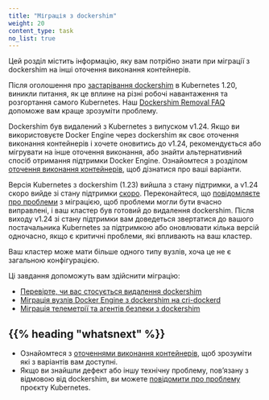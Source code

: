 ```yaml
---
title: "Міграція з dockershim"
weight: 20
content_type: task
no_list: true
---
```


<!-- overview -->

Цей розділ містить інформацію, яку вам потрібно знати при міграції з dockershim на інші оточення виконання контейнерів.

Після оголошення про [застарівання dockershim](/blog/2020/12/08/kubernetes-1-20-release-announcement/#dockershim-deprecation) в Kubernetes 1.20, виникли питання, як це вплине на різні робочі навантаження та розгортання самого Kubernetes. Наш [Dockershim Removal FAQ](/blog/2022/02/17/dockershim-faq/) допоможе вам краще зрозуміти проблему.

Dockershim був видалений з Kubernetes з випуском v1.24. Якщо ви використовуєте Docker Engine через dockershim як своє оточення виконання контейнерів і хочете оновитись до v1.24, рекомендується або мігрувати на інше оточення виконання, або знайти альтернативний спосіб отримання підтримки Docker Engine. Ознайомтеся з розділом [оточення виконання контейнерів](/docs/setup/production-environment/container-runtimes/), щоб дізнатися про ваші варіанти.

Версія Kubernetes з dockershim (1.23) вийшла з стану підтримки, а v1.24 скоро вийде зі стану підтримки [скоро](/releases/#release-v1-24). Переконайтеся, що [повідомляєте про проблеми](https://github.com/kubernetes/kubernetes/issues) з міграцією, щоб проблеми могли бути вчасно виправлені, і ваш кластер був готовий до видалення dockershim. Після виходу v1.24 зі стану підтримки вам доведеться звертатися до вашого постачальника Kubernetes за підтримкою або оновлювати кілька версій одночасно, якщо є критичні проблеми, які впливають на ваш кластер.

Ваш кластер може мати більше одного типу вузлів, хоча це не є загальною конфігурацією.

Ці завдання допоможуть вам здійснити міграцію:

* [Перевірте, чи вас стосується видалення dockershim](/docs/tasks/administer-cluster/migrating-from-dockershim/check-if-dockershim-removal-affects-you/)
* [Міграція вузлів Docker Engine з dockershim на cri-dockerd](/docs/tasks/administer-cluster/migrating-from-dockershim/migrate-dockershim-dockerd/)
* [Міграція телеметрії та агентів безпеки з dockershim](/docs/tasks/administer-cluster/migrating-from-dockershim/migrating-telemetry-and-security-agents/)

## {{% heading "whatsnext" %}}

* Ознайомтеся з [оточеннями виконання контейнерів](/docs/setup/production-environment/container-runtimes/), щоб зрозуміти які з варіантів вам доступні.
* Якщо ви знайшли дефект або іншу технічну проблему, повʼязану з відмовою від dockershim, ви можете [повідомити про проблему](https://github.com/kubernetes/kubernetes/issues/new/choose) проєкту Kubernetes.
